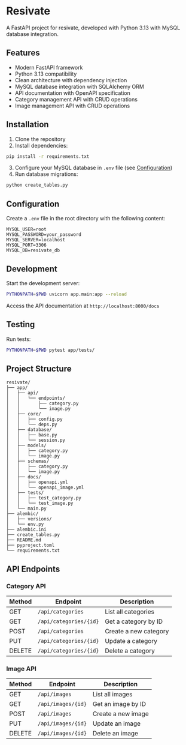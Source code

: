 # Resivate

A FastAPI project for resivate, developed with Python 3.13 with MySQL database integration.

## Features

- Modern FastAPI framework
- Python 3.13 compatibility
- Clean architecture with dependency injection
- MySQL database integration with SQLAlchemy ORM
- API documentation with OpenAPI specification
- Category management API with CRUD operations
- Image management API with CRUD operations

## Installation

1. Clone the repository
2. Install dependencies:
```bash
pip install -r requirements.txt
```
3. Configure your MySQL database in `.env` file (see [Configuration](#configuration))
4. Run database migrations:
```bash
python create_tables.py
```

## Configuration

Create a `.env` file in the root directory with the following content:

```
MYSQL_USER=root
MYSQL_PASSWORD=your_password
MYSQL_SERVER=localhost
MYSQL_PORT=3306
MYSQL_DB=resivate_db
```

## Development

Start the development server:
```bash
PYTHONPATH=$PWD uvicorn app.main:app --reload
```

Access the API documentation at `http://localhost:8000/docs`

## Testing

Run tests:
```bash
PYTHONPATH=$PWD pytest app/tests/
```

## Project Structure

```
resivate/
├── app/
│   ├── api/
│   │   └── endpoints/
│   │       ├── category.py
│   │       └── image.py
│   ├── core/
│   │   ├── config.py
│   │   └── deps.py
│   ├── database/
│   │   ├── base.py
│   │   └── session.py
│   ├── models/
│   │   ├── category.py
│   │   └── image.py
│   ├── schemas/
│   │   ├── category.py
│   │   └── image.py
│   ├── docs/
│   │   ├── openapi.yml
│   │   └── openapi_image.yml
│   ├── tests/
│   │   ├── test_category.py
│   │   └── test_image.py
│   └── main.py
├── alembic/
│   ├── versions/
│   └── env.py
├── alembic.ini
├── create_tables.py
├── README.md
├── pyproject.toml
└── requirements.txt
```

## API Endpoints

### Category API

| Method | Endpoint | Description |
|--------|----------|-------------|
| GET | `/api/categories` | List all categories |
| GET | `/api/categories/{id}` | Get a category by ID |
| POST | `/api/categories` | Create a new category |
| PUT | `/api/categories/{id}` | Update a category |
| DELETE | `/api/categories/{id}` | Delete a category |

### Image API

| Method | Endpoint | Description |
|--------|----------|-------------|
| GET | `/api/images` | List all images |
| GET | `/api/images/{id}` | Get an image by ID |
| POST | `/api/images` | Create a new image |
| PUT | `/api/images/{id}` | Update an image |
| DELETE | `/api/images/{id}` | Delete an image |
